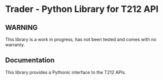 # Trader - Python Library for T212 API

## WARNING
This library is a work in progress, has not been tested and comes with no warranty.

## Documentation
This library provides a Pythonic interface to the T212 APIs.
